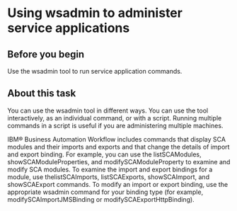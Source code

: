<!-- image -->

# Using wsadmin to administer service applications

## Before you begin

Use the wsadmin tool to run service application commands.

## About this task

You can use the wsadmin tool in different ways. You can use the tool interactively, as an
individual command, or with a script. Running multiple commands in a script is useful if you are
administering multiple machines.

IBM® Business Automation Workflow includes commands that display
SCA modules and their imports and exports and that change the details of import and export binding.
For example, you can use the listSCAModules,
showSCAModuleProperties, and modifySCAModuleProperty to
examine and modify SCA modules. To examine the import and export bindings for a module, use
thelistSCAImports, listSCAExports,
showSCAImport, and showSCAExport commands. To modify an import
or export binding, use the appropriate wsadmin command for your binding type (for example,
modifySCAImportJMSBinding or modifySCAExportHttpBinding).